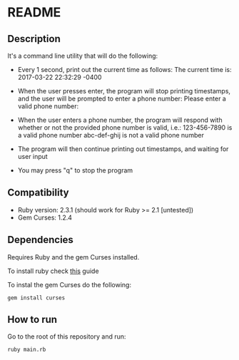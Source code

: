 # README

## Description

It's a command line utility that will do the following:

* Every 1 second, print out the current time as follows:
    The current time is: 2017-03-22 22:32:29 -0400

* When the user presses enter, the program will stop printing timestamps, and the user will be prompted to enter a phone number:
    Please enter a valid phone number: 

* When the user enters a phone number, the program will respond with whether or not the provided phone number is valid, i.e.:
    123-456-7890 is a valid phone number
    abc-def-ghij is not a valid phone number

* The program will then continue printing out timestamps, and waiting for user input

* You may press "q" to stop the program

## Compatibility

* Ruby version: 2.3.1 (should work for Ruby >= 2.1 [untested])
* Gem Curses: 1.2.4

## Dependencies

Requires Ruby and the gem Curses installed.

To install ruby check [this](https://www.ruby-lang.org/en/documentation/installation/) guide

To instal the gem Curses do the following:

```
gem install curses
```

## How to run

Go to the root of this repository and run:

```
ruby main.rb
```